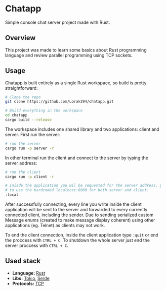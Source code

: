 # Chatapp
Simple console chat server project made with Rust. 

## Overview
This project was made to learn some basics about Rust programming language and review parallel programming using TCP sockets.

## Usage
Chatapp is built entirely as a single Rust workspace, so build is pretty straightforward:

```bash
# Clone the repo
git clone https://github.com/Lorak294/chatapp.git

# Build everything in the workspace
cd chatapp
cargo build --release
```

The workspace includes one shared library and two applications: client and server. First run the server:

```bash
# run the server
cargo run -p server -r
```

In other terminal run the client and connect to the server by typing the server address:
```bash
# run the client
cargo run -p client -r

# inisde the application you wil be requested for the server address, you can type ":local"
# to use the hardcoded localhost:8080 for both server and client:
:local
```

After successfully connecting, every line you write inside the client application will be
sent to the server and forwarded to every currently connected client, including the sender. Due to sending serialized
custom Message enums (created to make message display coherent) using other applications (eg. Telnet) as clients 
may not work.

To end the client connection, inside the client application type `:quit` or end the proccess with `CTRL + C`.
To shutdown the whole server just end the server proccess with `CTRL + C`.

## Used stack
-   **Language:** [Rust](https://www.rust-lang.org/es)
-   **Libs:** [Tokio](https://tokio.rs/), [Serde](https://serde.rs/)
-   **Protocols:** [TCP](https://www.rfc-editor.org/rfc/rfc793.html)
